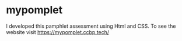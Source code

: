 # mypomplet
I developed this pamphlet assessment using Html and CSS. To see the website visit https://mypomplet.ccbp.tech/
